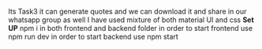 Its Task3 it can generate quotes and we can download it and share in our whatsapp group as well I have used mixture of both material UI and css
**Set UP**
npm i in both frontend and backend folder
in order to start frontend use npm run dev
in order to start backend use npm start 
